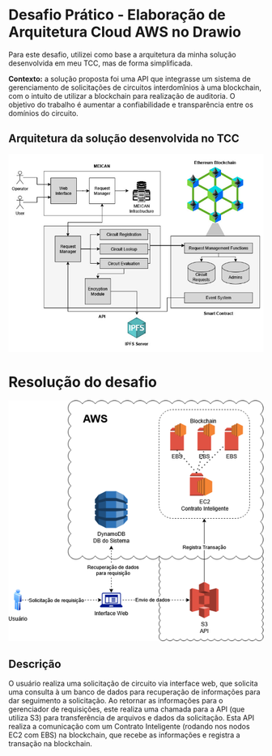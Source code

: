 # Desafio Prático - Elaboração de Arquitetura Cloud AWS no Drawio
Para este desafio, utilizei como base a arquitetura da minha solução desenvolvida em meu TCC, mas de forma simplificada.

**Contexto:** a solução proposta foi uma API que integrasse um sistema de gerenciamento de solicitações de circuitos interdomînios à uma blockchain, com o intuíto de utilizar a blockchain para realização de auditoria. O objetivo do trabalho é aumentar a confiabilidade e transparência entre os domínios do circuito.

## Arquitetura da solução desenvolvida no TCC
![Arquitetura da solução desenvolvida no TCC](MEICAN_SM.jpg)


# Resolução do desafio
![Desafio Prático - Instâncias EC2](Desafio-Instancias-EC2.png)

## Descrição
O usuário realiza uma solicitação de circuito via interface web, que solicita uma consulta à um banco de dados para recuperação de informações para dar seguimento a solicitação. Ao retornar as informações para o gerenciador de requisições, este realiza uma chamada para a API (que utiliza S3) para transferência de arquivos e dados da solicitação. Esta API realiza a comunicação com um Contrato Inteligente (rodando nos nodos EC2 com EBS) na blockchain, que recebe as informações e registra a transação na blockchain.

